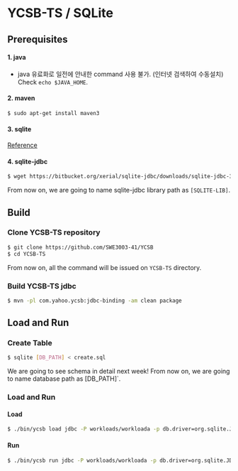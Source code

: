 # YCSB-TS / SQLite

## Prerequisites 
#### 1. java
- java 유료화로 일전에 안내한 command 사용 불가. (인터넷 검색하여 수동설치)
Check `echo $JAVA_HOME`. 


#### 2. maven
```bash
$ sudo apt-get install maven3
```

#### 3. sqlite 
[Reference](https://github.com/SWE3003-41/SQLite/tree/master/sqlite-source)

#### 4. sqlite-jdbc
```bash
$ wget https://bitbucket.org/xerial/sqlite-jdbc/downloads/sqlite-jdbc-3.27.2.1.jar
```
From now on, we are going to name sqlite-jdbc library path as `[SQLITE-LIB]`.



## Build

### Clone YCSB-TS repository
``` bash
$ git clone https://github.com/SWE3003-41/YCSB
$ cd YCSB-TS
```
From now on, all the command will be issued on `YCSB-TS` directory. 

### Build YCSB-TS jdbc
``` bash
$ mvn -pl com.yahoo.ycsb:jdbc-binding -am clean package
```

## Load and Run

### Create Table 
```bash
$ sqlite [DB_PATH] < create.sql
```
We are going to see schema in detail next week!
From now on, we are going to name database path as [DB_PATH]`.

### Load and Run
#### Load
```bash
$ ./bin/ycsb load jdbc -P workloads/workloada -p db.driver=org.sqlite.JDBC -p db.url=jdbc:sqlite://[DB_PATH] -cp [SQLITE-LIB]
```

#### Run
```bash
$ ./bin/ycsb run jdbc -P workloads/workloada -p db.driver=org.sqlite.JDBC -p db.url=jdbc:sqlite://[DB_PATH] -cp [SQLITE-LIB]
```
